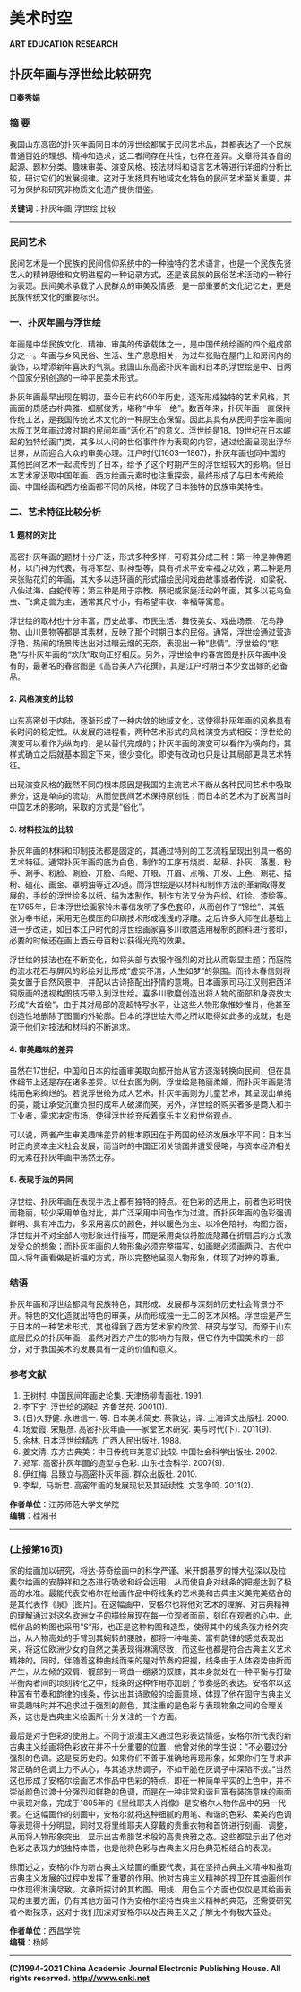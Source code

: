 # 美术时空
**ART EDUCATION RESEARCH**

## 扑灰年画与浮世绘比较研究
**□秦秀娟**

### 摘 要
我国山东高密的扑灰年画同日本的浮世绘都属于民间艺术品，其都表达了一个民族普通百姓的理想、精神和追求，这二者间存在共性，也存在差异。文章将其各自的起源、题材分类、趣味审美、演变风格、技法材料和语言艺术等进行详细的分析比较，研讨它们的发展规律。这对于发扬具有地域文化特色的民间艺术至关重要，并可为保护和研究非物质文化遗产提供借鉴。

**关键词**：扑灰年画 浮世绘 比较

---

### 民间艺术
民间艺术是一个民族的民间信仰系统中的一种独特的艺术语言，也是一个民族先贤艺人的精神思维和文明进程的一种记录方式，还是该民族的民俗艺术活动的一种行为表现。民间美术承载了人民群众的审美及情感，是一部重要的文化记忆史，更是民族传统文化的重要标识。

### 一、扑灰年画与浮世绘
年画是中华民族文化、精神、审美的传承载体之一，是中国传统绘画的四个组成部分之一。年画与乡风民俗、生活、生产息息相关，为过年张贴在屋门上和房间内的装饰，以增添新年喜庆的气氛。我国山东高密扑灰年画和日本的浮世绘是中、日两个国家分别创造的一种平民美术形式。

扑灰年画最早出现在明初，至今已有约600年历史，逐渐形成独特的艺术风格，其画面的质感古朴典雅、细腻俊秀，堪称“中华一绝”。数百年来，扑灰年画一直保持传统工艺，是我国传统艺术文化的一种原生态保留。因此其具有从民间手绘年画向木版工艺年画过渡时期的民间年画“活化石”的意义。浮世绘是18、19世纪在日本崛起的独特绘画门类，其多以人间的世俗事件作为表现的内容，通过绘画呈现出浮华世界，从而迎合大众的审美心理。江户时代(1603—1867)，扑灰年画也同中国的其他民间艺术一起流传到了日本，给予了这个时期产生的浮世绘较大的影响。但日本艺术家汲取中国年画、西方绘画元素时也注重探索，最终形成了与日本传统绘画、中国绘画和西方绘画都不同的风格，体现了日本独特的民族审美特性。

### 二、艺术特征比较分析

#### 1. 题材的对比
高密扑灰年画的题材十分广泛，形式多种多样，可将其分成三种：第一种是神佛题材，以门神为代表，有将军型、财神型等，具有祈求平安幸福之功效；第二种是用来张贴花灯的年画，其大多以连环画的形式描绘民间戏曲故事或者传说，如梁祝、八仙过海、白蛇传等；第三种是用于宗教、祭祀或家庭活动的年画，其多以花鸟鱼虫、飞禽走兽为主，通常其尺寸小，有希望丰收、幸福等寓意。

浮世绘的取材也十分丰富，历史故事、市民生活、舞伎美女、戏曲场景、花鸟静物、山川景物等都是其素材，反映了那个时期日本的民俗。通常，浮世绘通过营造浮艳、热闹的场景传达出对过眼云烟的无奈，表现出一种“悲情”。浮世绘的“悲艳”与扑灰年画的“欢欣”取向正好相反。另外，浮世绘中的春宫图是扑灰年画中没有的，最著名的春宫图是《高台美人六花撰》，其是江户时期日本少女出嫁的必备品。

#### 2. 风格演变的比较
山东高密处于内陆，逐渐形成了一种内敛的地域文化，这使得扑灰年画的风格具有长时间的稳定性。从发展的进程看，两种艺术形式的风格演变方式相反：浮世绘的演变可以看作为纵向的，是以替代完成的；扑灰年画的演变可以看作为横向的，其样式确立之后就基本固定下来，很少变化，即使有改动也只是让其局部更具艺术特征。

出现演变风格的截然不同的根本原因是我国的主流艺术不断从各种民间艺术中吸取养分，这是单向的流动，从而使民间艺术保持原创性；而日本的艺术为了脱离当时中国艺术的影响，采取的方式是“俗化”。

#### 3. 材料技法的比较
扑灰年画的材料和印制技法都是固定的，其通过特别的工艺流程呈现出别具一格的艺术特征。通常扑灰年画的底为白色，制作的工序有烧炭、起稿、扑灰、落墨、粉手、涮手、粉脸、涮脸、开脸、乌眼、开眼、开眉、点嘴、开发、上色、涮花、描粉、磕花、画金、罩明油等近20道。而浮世绘是以材料和制作方法的革新取得发展的，手绘的浮世绘多以纸、绢为本制作，制作方法又分为丹绘、红绘、漆绘等。在1765年，日本浮世绘画家铃木春信发明了多色套印，从而创作了“锦绘”，其纸张为奉书纸，采用无色模压的印刷技术形成浅浅的浮雕。之后许多大师在此基础上进一步改进，如日本江户时代的浮世绘画家喜多川歌麿选用秘制的颜料进行套印，必要的时候还在画上洒云母百粉以获得光亮的效果。

浮世绘的技法也在不断变化，如将头部与衣服作强烈的对比从而彰显主题；而庭院的流水花石与屏风的彩绘对比形成“虚实不清，人生如梦”的氛围。而铃木春信则将美女置于自然风景中，并配以古诗搭配出抒情的意境。日本画家司马江汉则把西洋铜版画的透视构图技巧带入到浮世绘。喜多川歌麿创造出将人物的面部和身姿放大形成“大首绘”，由于其对局部的高超特写水平，让这些人物形象惟妙惟肖，他甚至创造性地删除了图画的外轮廓。日本的浮世绘大师之所以取得如此多的成就，也是源于他们对技法和材料的不断追求。

#### 4. 审美趣味的差异
虽然在17世纪，中国和日本的绘画审美取向都开始从官方逐渐转换向民间，但在具体细节上还是存在诸多差异。以仕女图为例，浮世绘是艳丽柔媚，而扑灰年画是清纯而色彩绚烂的。若说浮世绘为成人艺术，扑灰年画则为儿童艺术，其呈现出单纯的美，能让承受沉重负担的成年人破涕而笑。另外，浮世绘的购买者多是商人和手工业者，需求决定市场，使得浮世绘充斥着享乐主义和世俗观点。

可以说，两者产生审美趣味差异的根本原因在于两国的经济发展水平不同：日本当时正向资本主义社会发展，而当时的中国正闭关锁国并遭受侵略，与资本经济相关的元素在扑灰年画中荡然无存。

#### 5. 表现手法的异同
浮世绘、扑灰年画在表现手法上都有独特的特点。在色彩的选用上，前者色彩明快而艳丽，较少采用单色对比，并广泛采用中间色作为过渡。而扑灰年画的色彩强调鲜明、具有冲击力，多采用喜庆的颜色，并以暖色为主、以冷色陪衬。构图方面，浮世绘并不对全部人物形象进行描写，而是采用类似将脸庞隐藏在折扇后的方式激发受众的想象；而扑灰年画的人物形象必须完整描写，如画眼必须画两只。古代中国人将年画看做是祈福的方式，所以完整地呈现人物形象，体现了对神的尊重。

### 结语
扑灰年画和浮世绘都具有民族特色，其形成、发展都与深刻的历史社会背景分不开。特色的文化造就出特色的审美，从而形成独一无二的艺术风格。浮世绘是产生于日本的一种艺术形式，其也得到了西方艺术家的欣赏、研究与学习。而源于山东底层民众的扑灰年画，虽然对西方产生的影响力有限，但它作为中国美术的一部分，对于我国美术的发展具有一定的价值和意义。

### 参考文献
1. 王树村. 中国民间年画史论集. 天津杨柳青画社. 1991.
2. 李下宇. 浮世绘的源起. 齐鲁艺苑. 2001(1).
3. (日)久野健. 永进信一. 等. 日本美术简史. 蔡敦达，译. 上海译文出版社. 2000.
4. 场爱霞. 宋魁彦. 高密扑灰年画——家堂艺术研究. 美与时代(下). 2011(9).
5. 余林. 日本浮世绘精选. 广西人民出版社. 1988.
6. 姜文清. 东方古典美：中日传统审美意识比较. 中国社会科学出版社. 2002.
7. 郑军. 高密扑灰年画的造型与色彩. 山东社会科学. 2007(9).
8. 伊红梅. 吕臻立与高密扑灰年画. 群众出版社. 2010.
9. 李犁，马新君. 高密年画的发展现状及其延续性. 文艺争鸣. 2011(2).

**作者单位**：江苏师范大学文学院  
**编辑**：桂湘书

---

### (上接第16页)
家的绘画加以研究，将达·芬奇绘画中的科学严谨、米开朗基罗的博大弘深以及拉斐尔绘画的安静祥和之态进行吸收和综合运用，从而使自身对线条的把握达到了极高的水准。最能代表安格尔在绘画作品中将线条的艺术美和古典主义美完美结合的是其代表作《泉》[图片]。在这幅画中，安格尔也将他对艺术的理解、对古典精神的理解通过对这名欧洲女子的描绘展现在每一位观者面前，刻印在观者的心中。此幅作品的构图也采用“S”形，也正是这种构图和造型，使得其中的线条张力格外突出，从人物高处的手臂到其婉转的腰肢，都将一种唯美、富有韵律的感觉表现出来，将这位欧洲少女的自然之美表现得淋漓尽致，而这些也都是符合古典主义艺术精神的。同时，伴随着这种曲线而来的是对节奏的把握，线条由于人体姿势曲折而产生，从左倾的双肩、髋部到一弯曲一绷紧的双膝，其本身就处在一种平衡与打破平衡两者间的顷刻转化之中，线条的这种作用亦加剧了节奏感的表达。安格尔以这种富有节奏和韵律的线条，传达出其诗歌般的绘画意境，体现了他在固守古典主义审美趣味时并不追求过于强烈的颜色，其注重的是色彩与表现物象之间的合理关系，这也是古典主义绘画所十分关注的一个方面。

最后是对于色彩的使用上。不同于浪漫主义通过色彩表达情感，安格尔所代表的新古典主义绘画将色彩放在并不十分重要的位置，他曾对他的学生说：“不必要过分强烈的色调。这是反历史的。如果你们不善于准确地再现形象，如果你们在寻求非常正确的色调上力不从心，与其追求热调子，不如干脆在灰调子中深陷不拔。”当然这也形成了安格尔绘画艺术作品中色彩的特点，即在一种简单平实的上色中，并不崇尚颜色过渡十分强烈和鲜艳的色调，而是在一种非常和谐且富有装饰意味的画面中表现对象，完成于1805年的《里维耶夫人肖像》是安格尔人物作品中的另一代表。在这幅画作的刻画中，安格尔就将这种细腻的用笔、和谐的色彩、柔美的色调等表现得十分明显，同时又将里维耶夫人穿戴的贵重衣物和首饰进行刻画、调整，从而将人物形象突出，显示出古希腊艺术般的高贵典雅之态。这些都显示出了他对色彩之表现力的独特体悟，也是他将色彩与古典主义用色典范相结合的表现。

综而述之，安格尔作为新古典主义绘画的重要代表，其在坚持古典主义精神和推动古典主义发展的过程中发挥了重要的作用。他对古典主义精神的捍卫在其油画创作中体现得淋漓尽致。文章所探讨的其构图、用线、用色三个方面也仅仅是其绘画表现的主要方面，仍有其他方面可作为安格尔坚持古典主义精神的典范，还需要研究者不断探求，这对于我们加深对安格尔以及古典主义之了解无不有极大益处。

**作者单位**：西昌学院  
**编辑**：杨婷

---

**(C)1994-2021 China Academic Journal Electronic Publishing House. All rights reserved. http://www.cnki.net**